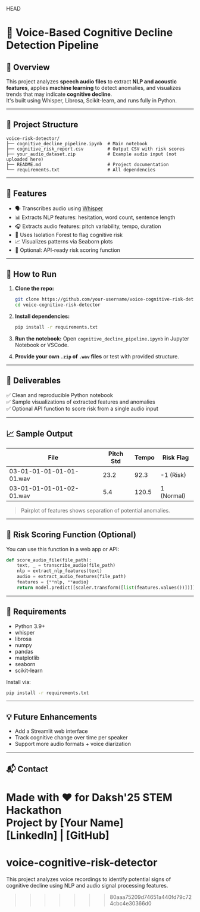  HEAD

# 🧠 Voice-Based Cognitive Decline Detection Pipeline

## 📌 Overview

This project analyzes **speech audio files** to extract **NLP and acoustic features**, applies **machine learning** to detect anomalies, and visualizes trends that may indicate **cognitive decline**.  
It's built using Whisper, Librosa, Scikit-learn, and runs fully in Python.

---

## 📂 Project Structure

```
voice-risk-detector/
├── cognitive_decline_pipeline.ipynb  # Main notebook
├── cognitive_risk_report.csv         # Output CSV with risk scores
├── your_audio_dataset.zip            # Example audio input (not uploaded here)
├── README.md                         # Project documentation
└── requirements.txt                  # All dependencies
```

---

## 🚀 Features

- 🗣️ Transcribes audio using [Whisper](https://github.com/openai/whisper)
- 📊 Extracts NLP features: hesitation, word count, sentence length
- 🎧 Extracts audio features: pitch variability, tempo, duration
- 🧪 Uses Isolation Forest to flag cognitive risk
- 📈 Visualizes patterns via Seaborn plots
- 🧰 Optional: API-ready risk scoring function

---

## 📁 How to Run

1. **Clone the repo:**
   ```bash
   git clone https://github.com/your-username/voice-cognitive-risk-detector.git
   cd voice-cognitive-risk-detector
   ```

2. **Install dependencies:**
   ```bash
   pip install -r requirements.txt
   ```

3. **Run the notebook:**
   Open `cognitive_decline_pipeline.ipynb` in Jupyter Notebook or VSCode.

4. **Provide your own `.zip` of `.wav` files** or test with provided structure.

---

## 🔬 Deliverables

✅ Clean and reproducible Python notebook  
✅ Sample visualizations of extracted features and anomalies  
✅ Optional API function to score risk from a single audio input

---

## 📈 Sample Output

| File                          | Pitch Std | Tempo | Risk Flag |
|------------------------------|-----------|-------|-----------|
| 03-01-01-01-01-01-01.wav      | 23.2      | 92.3  | -1 (Risk) |
| 03-01-01-01-01-02-01.wav      | 5.4       | 120.5 | 1 (Normal)|

> Pairplot of features shows separation of potential anomalies.

---

## 🧪 Risk Scoring Function (Optional)

You can use this function in a web app or API:

```python
def score_audio_file(file_path):
    text, _ = transcribe_audio(file_path)
    nlp = extract_nlp_features(text)
    audio = extract_audio_features(file_path)
    features = {**nlp, **audio}
    return model.predict([scaler.transform([list(features.values())])])
```

---

## 🧾 Requirements

- Python 3.9+
- whisper
- librosa
- numpy
- pandas
- matplotlib
- seaborn
- scikit-learn

Install via:
```bash
pip install -r requirements.txt
```

---

## 💡 Future Enhancements

- Add a Streamlit web interface
- Track cognitive change over time per speaker
- Support more audio formats + voice diarization

---

## 📬 Contact

Made with ❤️ for Daksh'25 STEM Hackathon  
Project by **[Your Name]**  
[LinkedIn] | [GitHub]
=======
# voice-cognitive-risk-detector
This project analyzes voice recordings to identify potential signs of cognitive decline using NLP and audio signal processing features.
>>>>>>> 80aaa75209d74651a440fd79c724cbc4e30366d0
